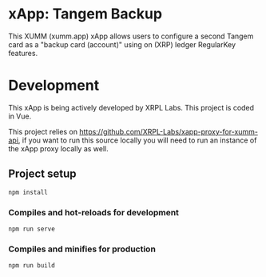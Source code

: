 # xApp: Tangem Backup

This XUMM (xumm.app) xApp allows users to configure a second Tangem card as a
"backup card (account)" using on (XRP) ledger RegularKey features.

# Development

This xApp is being actively developed by XRPL Labs. This project is coded in Vue.

This project relies on https://github.com/XRPL-Labs/xapp-proxy-for-xumm-api, if you
want to run this source locally you will need to run an instance of the xApp proxy locally as well.

## Project setup

```
npm install
```

### Compiles and hot-reloads for development
```
npm run serve
```

### Compiles and minifies for production
```
npm run build
```
